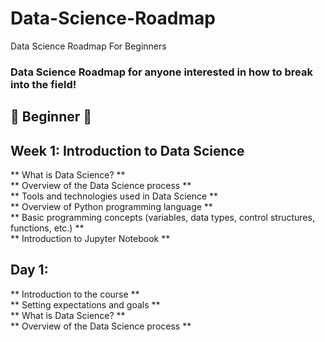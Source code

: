 # Data-Science-Roadmap
Data Science Roadmap For Beginners 
### Data Science Roadmap for anyone interested in how to break into the field!

## :beginner: Beginner :beginner:

## Week 1: Introduction to Data Science
** What is Data Science? **<br>
** Overview of the Data Science process **<br>
** Tools and technologies used in Data Science **<br>
** Overview of Python programming language **<br>
** Basic programming concepts (variables, data types, control structures, functions, etc.) **<br>
** Introduction to Jupyter Notebook **<br>

## Day 1:

** Introduction to the course **<br>
** Setting expectations and goals **<br>
** What is Data Science? **<br>
** Overview of the Data Science process **<br>
